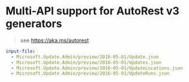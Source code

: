 # Multi-API support for AutoRest v3 generators

> see https://aka.ms/autorest

``` yaml $(enable-multi-api)
input-file:
  - Microsoft.Update.Admin/preview/2016-05-01/Update.json
  - Microsoft.Update.Admin/preview/2016-05-01/Updates.json
  - Microsoft.Update.Admin/preview/2016-05-01/UpdateLocations.json
  - Microsoft.Update.Admin/preview/2016-05-01/UpdateRuns.json
```
